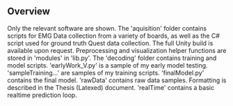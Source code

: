 ## Overview ##
Only the relevant software are shown.
The 'aquisition' folder contains scripts for EMG Data collection from a variety of boards, as well as the C# script used for ground truth Quest data collection. The full Unity build is available upon request.
Preprocessing and visualization helper functions are stored in 'modules' in 'lib.py'.
The 'decoding' folder contains training and model scripts.
'earlyWork_V.py' is a sample of my early model testing.
'sampleTraining...' are samples of my training scripts.
'finalModel.py' contains the final model.
'rawData' contains raw data samples. Formatting is described in the Thesis (Latexed) document.
'realTime' contains a basic realtime prediction loop.
